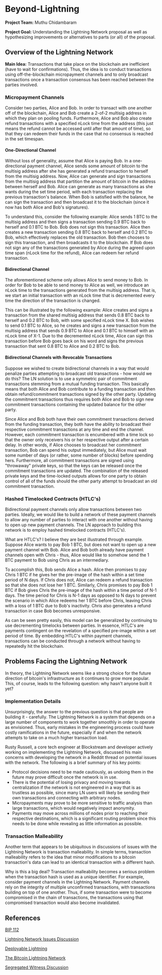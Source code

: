 # Beyond-Lightning

**Project Team:** Muthu Chidambaram

**Project Goal:** Understanding the Lightning Network proposal as well as hypothesizing improvements or alternatives to parts (or all) of the proposal.

## Overview of the Lightning Network

**Main Idea:** Transactions that take place on the blockchain are inefficient (have to wait for confirmations). Thus, the idea is to conduct transactions using off-the-blockchain micropayment channels and to only broadcast transactions once a transaction consensus has been reached between the parties involved.

### Micropayment Channels

Consider two parties, Alice and Bob. In order to transact with one another off of the blockchain, Alice and Bob create a 2-of-2 multisig address in which they plan on pooling funds. Furthermore, Alice and Bob also create refund transactions with a specified nLock time from the address (this just means the refund cannot be accessed until after that amount of time), so that they can redeem their funds in the case that no consensus is reached in the set timespan.

#### One-Directional Channel

Without loss of generality, assume that Alice is paying Bob. In a one-directional payment channel, Alice sends some amount of bitcoin to the multisig address after she has generated a refund transaction to herself from the multisig address. Now, Alice can generate and sign transactions from the multisig address that partition the amount of bitcoin in the address between herself and Bob. Alice can generate as many transactions as she wants during the set time period, with each transaction replacing the previous transaction's balance. When Bob is satisfied with the balance, he can sign the transaction and then broadcast it to the blockchain (since it now has both Alice and Bob's signatures). 

To understand this, consider the following example: Alice sends 1 BTC to the multisig address and then signs a transaction sending 0.9 BTC back to herself and 0.1 BTC to Bob. Bob does not sign this transaction. Alice then creates a new transaction sending 0.8 BTC back to herself and 0.2 BTC to Bob, which effectively replaces the old transaction. Bob then chooses to sign this transaction, and then broadcasts it to the blockchain. If Bob does not sign any of the transactions generated by Alice during the agreed upon time span (nLock time for the refund), Alice can redeem her refund transaction.

#### Bidirectional Channel

The aforementioned scheme only allows Alice to send money to Bob. In order for Bob to be able to send money to Alice as well, we introduce an nLock time to the transactions generated from the multisig address. That is, we start an initial transaction with an nLock time that is decremented every time the direction of the transaction is changed.

This can be illustrated by the following example: Alice creates and signs a transaction from the shared multisig address that sends 0.8 BTC back to herself and 0.2 BTC to Bob, with some specified nLock time X. Bob wishes to send 0.1 BTC to Alice, so he creates and signs a new transaction from the multisig address that sends 0.9 BTC to Alice and 0.1 BTC to himself with an nLock time of X-1. Due to the decremented nLock time, Alice can sign this transaction before Bob goes back on his word and signs the previous transaction that sent 0.8 BTC to Alice and 0.2 BTC to Bob.

#### Bidirectional Channels with Revocable Transactions

Suppose we wished to create bidirectional channels in a way that would penalize parties attempting to broadcast old transactions - how would we do this? The LN solution is to use a symmetric pair of commitment transactions stemming from a mutual funding transaction. This basically means that both Alice and Bob contribute to a funding transaction and then obtain refund/commitment transactions signed by the other party. Updating the commitment transactions thus requires both Alice and Bob to sign new commitment transactions containing the updated balance for the other party.

Since Alice and Bob both have their own commitment transactions derived from the funding transaction, they both have the ability to broadcast their respective commitment transactions at any time and end the channel. However, each commitment transaction is encumbered with a time lock so that the owner only receivers his or her respective output after a certain delay. In other words, if Alice chooses to broadcast her commitment transaction, Bob can spend his output immediately, but Alice must wait some number of days (or rather, some number of blocks) before spending hers. Furthermore, all commitment transactions are signed using "throwaway" private keys, so that the keys can be released once the commitment transactions are updated. The combination of the released private keys and the time-locked outputs allows for one party to obtain control of all of the funds should the other party attempt to broadcast an old commitment transaction.

### Hashed Timelocked Contracts (HTLC's)

Bidirectional payment channels only allow transactions between two parties. Ideally, we would like to build a network of these payment channels to allow any number of parties to interact with one another without having to open up new payment channels. The LN approach to building this network is to employ hashed timelocked contracts (HTLC's).

What are HTLC's? I believe they are best illustrated through example. Suppose Alice wants to pay Bob 1 BTC, but does not want to open up a new payment channel with Bob. Alice and Bob both already have payment channels open with Chris - thus, Alice would like to somehow send the 1 BTC payment to Bob using Chris as an intermediary. 

To accomplish this, Bob sends Alice a hash. Alice then promises to pay Chris 1 BTC if he gives her the pre-image of the hash within a set time period of N days. If Chris does not, Alice can redeem a refund transaction so that she does not lose her 1 BTC. Similarly, Chris promises to pay Bob 1 BTC if Bob gives Chris the pre-image of the hash within a time period of N-1 days. The time period for Chris is N-1 days as opposed to N days to prevent the scenario in which Alice redeems her 1 BTC before Chris, leaving Chris with a loss of 1 BTC due to Bob's inactivity. Chris also generates a refund transaction in case Bob becomes unresponsive.

As can be seen pretty easily, this model can be generalized by continuing to use decrementing timelocks between parties. In essence, HTLC's are payments contingent on the revelation of a specified pre-image within a set period of time. By embedding HTLC's within payment channels, transactions can be conducted through a network without having to repeatedly hit the blockchain.

## Problems Facing the Lightning Network

In theory, the Lightning Network seems like a strong choice for the future direction of bitcoin's infrastructure as it continues to grow more popular. This, of course, leads to the following question: why hasn't anyone built it yet?

### Implementation Details

Unsurprisingly, the answer to the previous question is that people are building it - carefully. The Lightning Network is a system that depends on a large number of components to work together smoothly in order to operate as envisioned. Thus, early mistakes in the engineering process could have costly ramifications in the future, especially if and when the network attempts to take on a much higher transaction load.

Rusty Russell, a core tech engineer at Blockstream and developer actively working on implementing the Lightning Network, discussed his main concerns with developing the network in a Reddit thread on potential issues with the network. The following is a brief summary of his key points:

+ Protocol decisions need to be made cautiously, as undoing them in the future may prove difficult once the network is in use.
+ There is the potential of losing privacy and moving towards centralization if the network is not engineered in a way that is as trustless as possible, since many LN users will likely be sending their own transactions and connecting with arbitrary nodes.
+ Micropayments may prove to be more sensitive to traffic analysis than large transactions, which would negatively impact anonymity.
+ Payments may move across millions of nodes prior to reaching their respective destinations, which is a significant routing problem since this needs to be done while revealing as little information as possible.

### Transaction Malleability

Another term that appears to be ubiquitous in discussions of issues with the Lightning Network is transaction malleability. In simple terms, transaction malleability refers to the idea that minor modifications to a bitcoin transaction's data can lead to an identical transaction with a different hash. 

Why is this a big deal? Transaction malleability becomes a serious problem when the transaction hash is used as a unique identifier. For example, consider payment channels in the Lightning Network. Payment channels rely on the integrity of multiple unconfirmed transactions, with transactions building on top of one another. Thus, if some transaction were to become compromised in the chain of transactions, the transactions using that compromised transaction would also become invalidated. 

## References
[BIP 112](https://github.com/bitcoin/bips/blob/master/bip-0112.mediawiki)

[Lightning Network Issues Discussion](https://www.reddit.com/r/Bitcoin/comments/3tucne/eli19_what_are_the_issues_with_the_lightning/)

[Deployable Lightning](https://github.com/ElementsProject/lightning/blob/master/doc/deployable-lightning.pdf)

[The Bitcoin Lightning Network](https://docs.google.com/viewer?url=https%3A%2F%2Flightning.network%2Flightning-network-paper.pdf)

[Segregated Witness Discussion](https://www.reddit.com/r/Bitcoin/comments/3th0py/sipa_proposes_a_fork_of_mainnet_enabling/cx6cunn)
